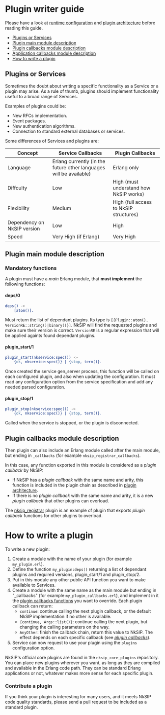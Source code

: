 # Plugin writer guide

Please have a look at [runtime configuration](runtime_configuration.md) and [plugin architecture](plugin_architecture.md) before reading this guide.


* [Plugins or Services](#plugins-or-services)
* [Plugin main module description](#plugin-main-module-description)
* [Plugin callbacks module description](#plugin-callbacks-module-description)
* [Application callbacks module description](#application-callbacks-module-description)
* [How to write a plugin](#how-to-write-a-plugin)


## Plugins or Services

Sometimes the doubt about writing a specific functionality as a Service or a plugin may arise. As a rule of thumb, plugins should implement functionality useful to a broad range of Services.

Examples of plugins could be:
* New RFCs implementation.
* Event packages.
* New authentication algorithms.
* Connection to standard external databases or services.

Some differences of Services and plugins are:

Concept|Service Callbacks|Plugin Callbacks
---|---|---
Language|Erlang currently (in the future other languages will be available)|Erlang only
Diffculty|Low|High (must understand how NkSIP works)
Flexibility|Medium|High (full access to NkSIP structures)
Dependency on NkSIP version|Low|High
Speed|Very High (if Erlang)|Very High



## Plugin main module description

### Mandatory functions
A plugin must have a _main_ Erlang module, that **must implement** the following functions:

#### deps/0
```erlang
deps() ->
    [atom()].
```

Must return the list of dependant plugins. Its type is `[{Plugin::atom(), VersionRE::string()|binary()}]`. NkSIP will find the requested plugins and make sure their version is correct. `VersionRE` is a regular expression that will be applied againts found dependant plugins.


#### plugin_start/1
```erlang
plugin_start(nkservice:spec()) ->
	{ok, nkservice:spec()} | {stop, term()}.
```

Once created the service gen_server process, this function will be called on each configured plugin, and also when updating the configuration. It must read any configuration option from the service specification and add any needed parsed configuration.


#### plugin_stop/1
```erlang
plugin_stop(nkservice:spec()) ->
	{ok, nkservice:spec()} | {stop, term()}.
```

Called when the service is stopped, or the plugin is disconnected.


## Plugin callbacks module description

Then plugin can also include an Erlang module called after the main module, but ending in `_callbacks` (for example `nksip_registrar_callbacks`). 

In this case, any function exported in this module is considered as a _plugin callback_ by NkSIP:

* If NkSIP has a _plugin callback_ with the same name and arity, this function is included in the plugin chain as described in [plugin architecture](plugin_architecture.md).
* If there is no _plugin callback_ with the same name and arity, it is a new _plugin callback_ that other plugins can overload.

The [nksip_registrar](../plugins/registrar.md) plugin is an example of plugin that exports _plugin callback_ functions for other plugins to overload.


# How to write a plugin

To write a new plugin:

1. Create a module with the name of your plugin (for example `my_plugin.erl`).
1. Define the function `my_plugin:deps()` returning a list of dependant plugins and required versions, plugin_start/1 and plugin_stop/2.
1. Put in this module any other public API function you want to make available to Services. 
1. Create a module with the same name as the main module but ending in "_callbacks" (for example `my_plugin_callbacks.erl`), and implement in it the [plugin callbacks functions](plugin_callbacks.md) you want to override. Each plugin callback can return:
	* `continue`: continue calling the next plugin callback, or the default NkSIP implementation if no other is available.
	* `{continue, Args::list()}`: continue calling the next plugin, but changing the calling parameters on the way.
	* `AnyOther`: finish the callback chain, return this value to NkSIP. The effect depends on each specific callback (see [_plugin callbacks_](plugin_callbacks.md)).
1. Service can now request to use your plugin using the `plugins` configuration option.

NkSIP's official core plugins are found in the `nksip_core_plugins` repository. You can place new plugins wherever you want, as long as they are compiled and available in the Erlang code path. They can be standard Erlang applications or not, whatever makes more sense for each specific plugin.



### Contribute a plugin

If you think your plugin is interesting for many users, and it meets NkSIP code quality standards, please send a pull request to be included as a standard plugin.
